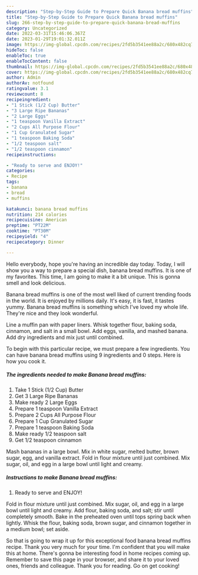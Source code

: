 ```yaml
---
description: "Step-by-Step Guide to Prepare Quick Banana bread muffins"
title: "Step-by-Step Guide to Prepare Quick Banana bread muffins"
slug: 266-step-by-step-guide-to-prepare-quick-banana-bread-muffins
category: Uncategorized
date: 2022-03-31T15:46:06.367Z
date: 2023-01-29T19:01:32.011Z
image: https://img-global.cpcdn.com/recipes/2fd5b3541ee88a2c/680x482cq70/banana-bread-muffins-recipe-main-photo.jpg
hideToc: false
enableToc: true
enableTocContent: false
thumbnail: https://img-global.cpcdn.com/recipes/2fd5b3541ee88a2c/680x482cq70/banana-bread-muffins-recipe-main-photo.jpg
cover: https://img-global.cpcdn.com/recipes/2fd5b3541ee88a2c/680x482cq70/banana-bread-muffins-recipe-main-photo.jpg
author: Admin
authorAv: notfound
ratingvalue: 3.1
reviewcount: 8
recipeingredient:
- "1 Stick (1/2 Cup) Butter"
- "3 Large Ripe Bananas"
- "2 Large Eggs"
- "1 teaspoon Vanilla Extract"
- "2 Cups All Purpose Flour"
- "1 Cup Granulated Sugar"
- "1 teaspoon Baking Soda"
- "1/2 teaspoon salt"
- "1/2 teaspoon cinnamon"
recipeinstructions:

- "Ready to serve and ENJOY!"
categories:
- Recipe
tags:
- banana
- bread
- muffins

katakunci: banana bread muffins 
nutrition: 214 calories
recipecuisine: American
preptime: "PT22M"
cooktime: "PT30M"
recipeyield: "4"
recipecategory: Dinner

---
```



Hello everybody, hope you're having an incredible day today. Today, I will show you a way to prepare a special dish, banana bread muffins. It is one of my favorites. This time, I am going to make it a bit unique. This is gonna smell and look delicious.

Banana bread muffins is one of the most well liked of current trending foods in the world. It is enjoyed by millions daily. It's easy, it is fast, it tastes yummy. Banana bread muffins is something which I've loved my whole life. They're nice and they look wonderful.

Line a muffin pan with paper liners. Whisk together flour, baking soda, cinnamon, and salt in a small bowl. Add eggs, vanilla, and mashed banana. Add dry ingredients and mix just until combined.


To begin with this particular recipe, we must prepare a few ingredients. You can have banana bread muffins using 9 ingredients and 0 steps. Here is how you cook it.

<!--inarticleads1-->

##### The ingredients needed to make Banana bread muffins:

1. Take 1 Stick (1/2 Cup) Butter
1. Get 3 Large Ripe Bananas
1. Make ready 2 Large Eggs
1. Prepare 1 teaspoon Vanilla Extract
1. Prepare 2 Cups All Purpose Flour
1. Prepare 1 Cup Granulated Sugar
1. Prepare 1 teaspoon Baking Soda
1. Make ready 1/2 teaspoon salt
1. Get 1/2 teaspoon cinnamon


Mash bananas in a large bowl. Mix in white sugar, melted butter, brown sugar, egg, and vanilla extract. Fold in flour mixture until just combined. Mix sugar, oil, and egg in a large bowl until light and creamy. 

<!--inarticleads2-->

##### Instructions to make Banana bread muffins:


1. Ready to serve and ENJOY!

Fold in flour mixture until just combined. Mix sugar, oil, and egg in a large bowl until light and creamy. Add flour, baking soda, and salt; stir until completely smooth. Bake in the preheated oven until tops spring back when lightly. Whisk the flour, baking soda, brown sugar, and cinnamon together in a medium bowl; set aside. 

So that is going to wrap it up for this exceptional food banana bread muffins recipe. Thank you very much for your time. I'm confident that you will make this at home. There's gonna be interesting food in home recipes coming up. Remember to save this page in your browser, and share it to your loved ones, friends and colleague. Thank you for reading. Go on get cooking!
